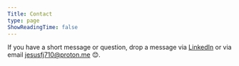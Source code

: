 ```yaml
---
Title: Contact
type: page
ShowReadingTime: false
---
```


If you have a short message or question, drop a message via [LinkedIn](https://www.linkedin.com/in/jesusfj710/) or via email [jesusfj710@proton.me](mailto:jesusfj710@proton.me) 😊.
